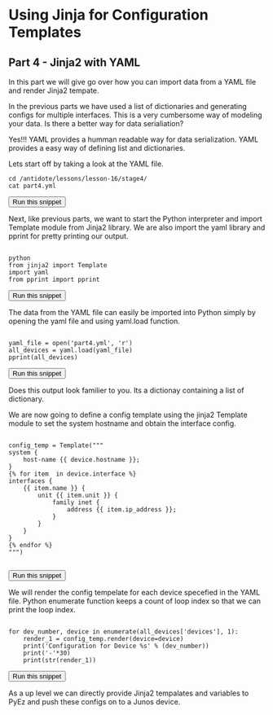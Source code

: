 # Using Jinja for Configuration Templates
## Part 4 - Jinja2 with YAML 

In this part we will give go over how you can import data from a YAML file and render Jinja2 tempate.

In the previous parts we have used a list of dictionaries and generating configs for multiple interfaces.
This is a very cumbersome way of modeling your data. Is there a better way for data serialiation?

Yes!!! YAML provides a humman readable way for data serialization.
YAML provides a easy way of defining list and dictionaries. 

Lets start off by taking a look at the YAML file. 
```
cd /antidote/lessons/lesson-16/stage4/
cat part4.yml
```
<button type="button" class="btn btn-primary btn-sm" onclick="runSnippetInTab('linux1', 0)">Run this snippet</button>

Next, like previous parts, we want to start the Python interpreter and import Template module from Jinja2 library.
We are also import the yaml library and pprint for pretty printing our output.

```

python
from jinja2 import Template
import yaml
from pprint import pprint
```
<button type="button" class="btn btn-primary btn-sm" onclick="runSnippetInTab('linux1', 1)">Run this snippet</button>

The data from the YAML file can easily be imported into Python simply by opening the yaml file and using yaml.load function.

```

yaml_file = open('part4.yml', 'r')
all_devices = yaml.load(yaml_file)
pprint(all_devices)
```
<button type="button" class="btn btn-primary btn-sm" onclick="runSnippetInTab('linux1', 2)">Run this snippet</button>

Does this output look familier to you. Its a dictionay containing a list of dictionary.

We are now going to define a config template using the jinja2 Template module to set the system hostname and obtain the interface config.

```

config_temp = Template("""
system {
    host-name {{ device.hostname }};
}
{% for item  in device.interface %}
interfaces {
    {{ item.name }} {
        unit {{ item.unit }} {
            family inet {
                address {{ item.ip_address }};
            }
        }
    }
}
{% endfor %}
""")


```
<button type="button" class="btn btn-primary btn-sm" onclick="runSnippetInTab('linux1', 3)">Run this snippet</button>

We will render the config tempelate for each device specefied in the YAML file.
Python enumerate function keeps a count of loop index so that we can print the loop index.

```

for dev_number, device in enumerate(all_devices['devices'], 1):
    render_1 = config_temp.render(device=device)
    print('Configuration for Device %s' % (dev_number))
    print('-'*30)
    print(str(render_1))

```
<button type="button" class="btn btn-primary btn-sm" onclick="runSnippetInTab('linux1', 4)">Run this snippet</button>

As a up level we can directly provide Jinja2 tempalates and variables to PyEz and push these configs on to a Junos device.
